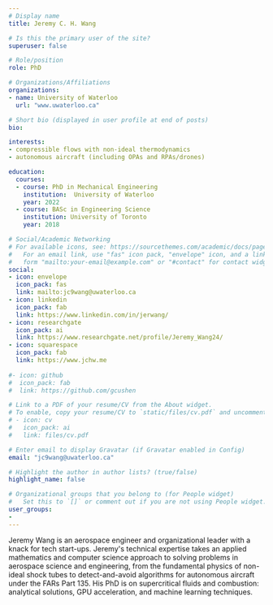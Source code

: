 ```yaml
---
# Display name
title: Jeremy C. H. Wang

# Is this the primary user of the site?
superuser: false

# Role/position
role: PhD

# Organizations/Affiliations
organizations:
- name: University of Waterloo
  url: "www.uwaterloo.ca"

# Short bio (displayed in user profile at end of posts)
bio: 

interests:
- compressible flows with non-ideal thermodynamics
- autonomous aircraft (including OPAs and RPAs/drones)

education:
  courses:
  - course: PhD in Mechanical Engineering
    institution:  University of Waterloo
    year: 2022
  - course: BASc in Engineering Science
    institution: University of Toronto
    year: 2018

# Social/Academic Networking
# For available icons, see: https://sourcethemes.com/academic/docs/page-builder/#icons
#   For an email link, use "fas" icon pack, "envelope" icon, and a link in the
#   form "mailto:your-email@example.com" or "#contact" for contact widget.
social:
- icon: envelope
  icon_pack: fas
  link: mailto:jc9wang@uwaterloo.ca
- icon: linkedin
  icon_pack: fab
  link: https://www.linkedin.com/in/jerwang/
- icon: researchgate
  icon_pack: ai
  link: https://www.researchgate.net/profile/Jeremy_Wang24/
- icon: squarespace
  icon_pack: fab
  link: https://www.jchw.me
  
#- icon: github
#  icon_pack: fab
#  link: https://github.com/gcushen

# Link to a PDF of your resume/CV from the About widget.
# To enable, copy your resume/CV to `static/files/cv.pdf` and uncomment the lines below.
# - icon: cv
#   icon_pack: ai
#   link: files/cv.pdf

# Enter email to display Gravatar (if Gravatar enabled in Config)
email: "jc9wang@uwaterloo.ca"

# Highlight the author in author lists? (true/false)
highlight_name: false

# Organizational groups that you belong to (for People widget)
#   Set this to `[]` or comment out if you are not using People widget.
user_groups:
-
---
```


Jeremy Wang is an aerospace engineer and organizational leader with a knack for tech start-ups. Jeremy's technical expertise takes an applied mathematics and computer science approach to solving problems in aerospace science and engineering, from the fundamental physics of non-ideal shock tubes to detect-and-avoid algorithms for autonomous aircraft under the FARs Part 135. His PhD is on supercritical fluids and combustion: analytical solutions, GPU acceleration, and machine learning techniques. 
